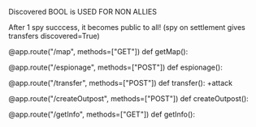 Discovered BOOL is USED FOR NON ALLIES

After 1 spy succcess, it becomes public to all! (spy on settlement gives transfers discovered=True)

@app.route("/map", methods=["GET"])
def getMap():

@app.route("/espionage", methods=["POST"])
def espionage():

@app.route("/transfer", methods=["POST"])
def transfer(): 
+attack

@app.route("/createOutpost", methods=["POST"])
def createOutpost():

@app.route("/getInfo", methods=["GET"])
def getInfo():